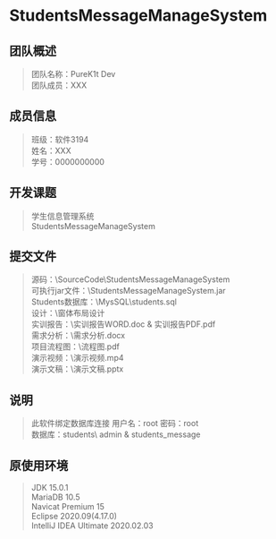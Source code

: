 # StudentsMessageManageSystem
## 团队概述
> 团队名称：PureK1t Dev <br>
> 团队成员：XXX <br>

## 成员信息
> 班级：软件3194 <br>
> 姓名：XXX <br>
> 学号：0000000000 <br>	

## 开发课题
> 学生信息管理系统 <br>
> StudentsMessageManageSystem <br>

## 提交文件 <br>
> 源码：\SourceCode\StudentsMessageManageSystem <br>
> 可执行jar文件：\StudentsMessageManageSystem.jar <br>
> Students数据库：\MysSQL\students.sql <br>
> 设计：\窗体布局设计 <br>
> 实训报告：\实训报告WORD.doc & 实训报告PDF.pdf <br>
> 需求分析：\需求分析.docx <br>
> 项目流程图：\流程图.pdf <br>
> 演示视频：\演示视频.mp4 <br>
> 演示文稿：\演示文稿.pptx <br>

## 说明
> 此软件绑定数据库连接 用户名：root  密码：root   <br>
> 数据库：students\ admin & students_message <br>

## 原使用环境
> JDK 15.0.1 <br> 
> MariaDB 10.5  <br>
> Navicat Premium 15 <br>
> Eclipse 2020.09(4.17.0) <br>
> IntelliJ IDEA Ultimate 2020.02.03 <br>
